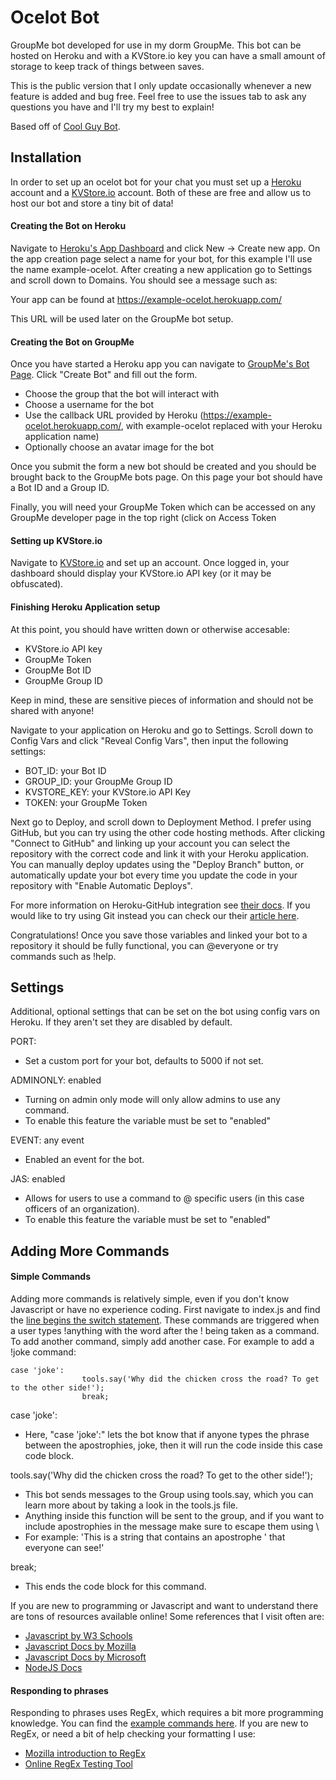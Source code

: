 # Ocelot Bot

GroupMe bot developed for use in my dorm GroupMe. This bot can be hosted on Heroku and with a KVStore.io key you can have a small amount of storage to keep track of things between saves.

This is the public version that I only update occasionally whenever a new feature is added and bug free. Feel free to use the issues tab to ask any questions you have and I'll try my best to explain!

Based off of [Cool Guy Bot](https://github.com/groupme/bot-tutorial-nodejs).

## Installation

In order to set up an ocelot bot for your chat you must set up a [Heroku](https://heroku.com) account and a [KVStore.io](https//kvstore.io) account.
Both of these are free and allow us to host our bot and store a tiny bit of data!

#### Creating the Bot on Heroku

Navigate to [Heroku's App Dashboard](https://dashboard.heroku.com/apps) and click New -> Create new app.
On the app creation page select a name for your bot, for this example I'll use the name example-ocelot.
After creating a new application go to Settings and scroll down to Domains. You should see a message such as:

Your app can be found at https://example-ocelot.herokuapp.com/

This URL will be used later on the GroupMe bot setup.

#### Creating the Bot on GroupMe

Once you have started a Heroku app you can navigate to [GroupMe's Bot Page](https://dev.groupme.com/bots). Click "Create Bot" and fill out the form. 
- Choose the group that the bot will interact with
- Choose a username for the bot
- Use the callback URL provided by Heroku (https://example-ocelot.herokuapp.com/, with example-ocelot replaced with your Heroku application name)
- Optionally choose an avatar image for the bot

Once you submit the form a new bot should be created and you should be brought back to the GroupMe bots page.
On this page your bot should have a Bot ID and a Group ID.

Finally, you will need your GroupMe Token which can be accessed on any GroupMe developer page in the top right (click on Access Token

#### Setting up KVStore.io

Navigate to [KVStore.io](https://kvstore.io) and set up an account. Once logged in, your dashboard should display your KVStore.io API key (or it may be obfuscated).

#### Finishing Heroku Application setup

At this point, you should have written down or otherwise accesable:

* KVStore.io API key
* GroupMe Token
* GroupMe Bot ID
* GroupMe Group ID

Keep in mind, these are sensitive pieces of information and should not be shared with anyone!

Navigate to your application on Heroku and go to Settings. Scroll down to Config Vars and click "Reveal Config Vars", then input the following settings:

* BOT_ID: your Bot ID
* GROUP_ID: your GroupMe Group ID
* KVSTORE_KEY: your KVStore.io API Key
* TOKEN: your GroupMe Token

Next go to Deploy, and scroll down to Deployment Method. I prefer using GitHub, but you can try using the other code hosting methods.
After clicking "Connect to GitHub" and linking up your account you can select the repository with the correct code and link it with your Heroku application.
You can manually deploy updates using the "Deploy Branch" button, or automatically update your bot every time you update the code in your repository with "Enable Automatic Deploys".

For more information on Heroku-GitHub integration see [their docs](https://devcenter.heroku.com/articles/github-integration#enabling-github-integration).
If you would like to try using Git instead you can check our their [article here](https://devcenter.heroku.com/articles/git).

Congratulations! Once you save those variables and linked your bot to a repository it should be fully functional, you can @everyone or try commands such as !help.
 
## Settings

Additional, optional settings that can be set on the bot using config vars on Heroku. If they aren't set they are disabled by default.

PORT: <number>
- Set a custom port for your bot, defaults to 5000 if not set.

ADMINONLY: enabled
- Turning on admin only mode will only allow admins to use any command.
- To enable this feature the variable must be set to "enabled"

EVENT: any event
- Enabled an event for the bot.

JAS: enabled
- Allows for users to use a command to @ specific users (in this case officers of an organization).
- To enable this feature the variable must be set to "enabled"

## Adding More Commands

#### Simple Commands

Adding more commands is relatively simple, even if you don't know Javascript or have no experience coding.
First navigate to index.js and find the [line begins the switch statement](https://github.com/submindraikou/ocelot-bot/blob/4760d80d6911d5a7091d507d1a0d1bce28ce24fc/index.js#L65).
These commands are triggered when a user types !anything with the word after the ! being taken as a command. 
To add another command, simply add another case. For example to add a !joke command:

    case 'joke':
					tools.say('Why did the chicken cross the road? To get to the other side!');
					break;

case 'joke':
- Here, "case 'joke':" lets the bot know that if anyone types the phrase between the apostrophies, joke, then it will run the code inside this case code block.

tools.say('Why did the chicken cross the road? To get to the other side!');
- This bot sends messages to the Group using tools.say, which you can learn more about by taking a look in the tools.js file.
- Anything inside this function will be sent to the group, and if you want to include apostrophies in the message make sure to escape them using \
- For example: 'This is a string that contains an apostrophe \' that everyone can see!'

break;
- This ends the code block for this command.

If you are new to programming or Javascript and want to understand there are tons of resources available online!
Some references that I visit often are:
* [Javascript by W3 Schools](https://www.w3schools.com/js/)
* [Javascript Docs by Mozilla](https://developer.mozilla.org/en-US/)
* [Javascript Docs by Microsoft](https://docs.microsoft.com/en-us/javascript/)
* [NodeJS Docs](https://nodejs.org/en/docs/)

#### Responding to phrases

Responding to phrases uses RegEx, which requires a bit more programming knowledge. You can find the [example commands here](https://github.com/submindraikou/ocelot-bot/blob/4760d80d6911d5a7091d507d1a0d1bce28ce24fc/index.js#L232).
If you are new to RegEx, or need a bit of help checking your formatting I use:
* [Mozilla introduction to RegEx](https://developer.mozilla.org/en-US/docs/Web/JavaScript/Guide/Regular_Expressions)
* [Online RegEx Testing Tool](https://regexr.com/)
